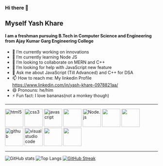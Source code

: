 ### Hi there 👋
## Myself Yash Khare 
#### I am a freshman pursuing B.Tech in Computer Science and Engineering from Ajay Kumar Garg Engineering College

  - 🔭 I’m currently working on innovations <br>
  - 🌱 I’m currently learning Node JS <br>
  - 👯 I’m looking to collaborate on MERN and C++ <br>
  - 🤔 I’m looking for help with JavaScript new feature <br>
  - 💬 Ask me about JavaScript (Till Advanced) and C++ for DSA <br>
  - 📫 How to reach me: My linkedin Profile https://www.linkedin.com/in/yash-khare-0978821aa/ <br>
  - 😄 Pronouns: he/him <br>
  - ⚡ Fun fact: I love bananas(not a monkey though) <br>
  <hr>
  <span>
  <img alt="html5" width="60px" src="https://img.icons8.com/color/240/000000/html-5.png">
<img alt="css3" width="60px" src="https://img.icons8.com/color/240/000000/css3.png">
  <img alt="javascript" width="60px" src="https://img.icons8.com/color/240/000000/javascript.png" />
  <img src = "https://img.icons8.com/plasticine/2x/react.png" width="60px"/>
  <img alt="Node.js" width="60px" src="https://img.icons8.com/color/240/000000/nodejs.png">
  <img src = "https://img.icons8.com/color/2x/mongodb.png" width="60px"/>
   <img src = "https://img.icons8.com/color/2x/c-plus-plus-logo.png" width="60px"/>
  <img alt="github" width="60px" src="https://img.icons8.com/ios-glyphs/240/000000/github.png">
  <img alt="visual studio code" width="60px" src="https://img.icons8.com/fluent/240/000000/visual-studio-code-2019.png" />  
  <img src = "https://img.icons8.com/wired/2x/postman-api.png" width="60px"/>
  <img src = "https://img.icons8.com/dusk/2x/python.png" width="60px"/>
  
</span>
<hr>
  
  ![GitHub stats](https://github-readme-stats.vercel.app/api?username=khareyash05&show_icons=true)
 ![Top Langs](https://github-readme-stats.vercel.app/api/top-langs/?username=khareyash05)
 [![GitHub Streak](https://github-readme-streak-stats.herokuapp.com/?user=khareyash05)](https://git.io/streak-stats)
